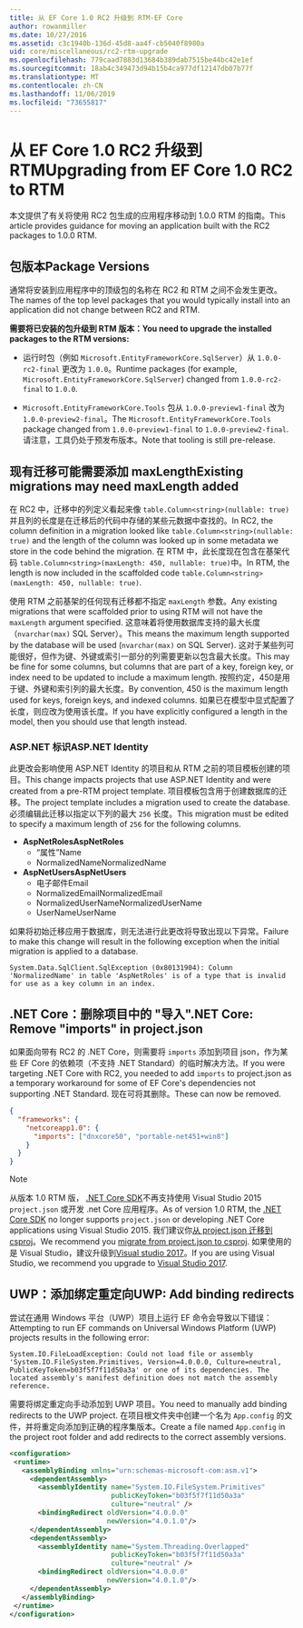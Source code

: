```yaml
---
title: 从 EF Core 1.0 RC2 升级到 RTM-EF Core
author: rowanmiller
ms.date: 10/27/2016
ms.assetid: c3c1940b-136d-45d8-aa4f-cb5040f8980a
uid: core/miscellaneous/rc2-rtm-upgrade
ms.openlocfilehash: 779caad7883d13684b389dab7515be44bc42e1ef
ms.sourcegitcommit: 18ab4c349473d94b15b4ca977df12147db07b77f
ms.translationtype: MT
ms.contentlocale: zh-CN
ms.lasthandoff: 11/06/2019
ms.locfileid: "73655817"
---
```

# <a name="upgrading-from-ef-core-10-rc2-to-rtm"></a><span data-ttu-id="286b0-102">从 EF Core 1.0 RC2 升级到 RTM</span><span class="sxs-lookup"><span data-stu-id="286b0-102">Upgrading from EF Core 1.0 RC2 to RTM</span></span>

<span data-ttu-id="286b0-103">本文提供了有关将使用 RC2 包生成的应用程序移动到 1.0.0 RTM 的指南。</span><span class="sxs-lookup"><span data-stu-id="286b0-103">This article provides guidance for moving an application built with the RC2 packages to 1.0.0 RTM.</span></span>

## <a name="package-versions"></a><span data-ttu-id="286b0-104">包版本</span><span class="sxs-lookup"><span data-stu-id="286b0-104">Package Versions</span></span>

<span data-ttu-id="286b0-105">通常将安装到应用程序中的顶级包的名称在 RC2 和 RTM 之间不会发生更改。</span><span class="sxs-lookup"><span data-stu-id="286b0-105">The names of the top level packages that you would typically install into an application did not change between RC2 and RTM.</span></span>

<span data-ttu-id="286b0-106">**需要将已安装的包升级到 RTM 版本：**</span><span class="sxs-lookup"><span data-stu-id="286b0-106">**You need to upgrade the installed packages to the RTM versions:**</span></span>

* <span data-ttu-id="286b0-107">运行时包（例如 `Microsoft.EntityFrameworkCore.SqlServer`）从 `1.0.0-rc2-final` 更改为 `1.0.0`。</span><span class="sxs-lookup"><span data-stu-id="286b0-107">Runtime packages (for example, `Microsoft.EntityFrameworkCore.SqlServer`) changed from `1.0.0-rc2-final` to `1.0.0`.</span></span>

* <span data-ttu-id="286b0-108">`Microsoft.EntityFrameworkCore.Tools` 包从 `1.0.0-preview1-final` 改为 `1.0.0-preview2-final`。</span><span class="sxs-lookup"><span data-stu-id="286b0-108">The `Microsoft.EntityFrameworkCore.Tools` package changed from `1.0.0-preview1-final` to `1.0.0-preview2-final`.</span></span> <span data-ttu-id="286b0-109">请注意，工具仍处于预发布版本。</span><span class="sxs-lookup"><span data-stu-id="286b0-109">Note that tooling is still pre-release.</span></span>

## <a name="existing-migrations-may-need-maxlength-added"></a><span data-ttu-id="286b0-110">现有迁移可能需要添加 maxLength</span><span class="sxs-lookup"><span data-stu-id="286b0-110">Existing migrations may need maxLength added</span></span>

<span data-ttu-id="286b0-111">在 RC2 中，迁移中的列定义看起来像 `table.Column<string>(nullable: true)` 并且列的长度是在迁移后的代码中存储的某些元数据中查找的。</span><span class="sxs-lookup"><span data-stu-id="286b0-111">In RC2, the column definition in a migration looked like `table.Column<string>(nullable: true)` and the length of the column was looked up in some metadata we store in the code behind the migration.</span></span> <span data-ttu-id="286b0-112">在 RTM 中，此长度现在包含在基架代码 `table.Column<string>(maxLength: 450, nullable: true)`中。</span><span class="sxs-lookup"><span data-stu-id="286b0-112">In RTM, the length is now included in the scaffolded code `table.Column<string>(maxLength: 450, nullable: true)`.</span></span>

<span data-ttu-id="286b0-113">使用 RTM 之前基架的任何现有迁移都不指定 `maxLength` 参数。</span><span class="sxs-lookup"><span data-stu-id="286b0-113">Any existing migrations that were scaffolded prior to using RTM will not have the `maxLength` argument specified.</span></span> <span data-ttu-id="286b0-114">这意味着将使用数据库支持的最大长度（`nvarchar(max)` SQL Server）。</span><span class="sxs-lookup"><span data-stu-id="286b0-114">This means the maximum length supported by the database will be used (`nvarchar(max)` on SQL Server).</span></span> <span data-ttu-id="286b0-115">这对于某些列可能很好，但作为键、外键或索引一部分的列需要更新以包含最大长度。</span><span class="sxs-lookup"><span data-stu-id="286b0-115">This may be fine for some columns, but columns that are part of a key, foreign key, or index need to be updated to include a maximum length.</span></span> <span data-ttu-id="286b0-116">按照约定，450是用于键、外键和索引列的最大长度。</span><span class="sxs-lookup"><span data-stu-id="286b0-116">By convention, 450 is the maximum length used for keys, foreign keys, and indexed columns.</span></span> <span data-ttu-id="286b0-117">如果已在模型中显式配置了长度，则应改为使用该长度。</span><span class="sxs-lookup"><span data-stu-id="286b0-117">If you have explicitly configured a length in the model, then you should use that length instead.</span></span>

### <a name="aspnet-identity"></a><span data-ttu-id="286b0-118">ASP.NET 标识</span><span class="sxs-lookup"><span data-stu-id="286b0-118">ASP.NET Identity</span></span>

<span data-ttu-id="286b0-119">此更改会影响使用 ASP.NET Identity 的项目和从 RTM 之前的项目模板创建的项目。</span><span class="sxs-lookup"><span data-stu-id="286b0-119">This change impacts projects that use ASP.NET Identity and were created from a pre-RTM project template.</span></span> <span data-ttu-id="286b0-120">项目模板包含用于创建数据库的迁移。</span><span class="sxs-lookup"><span data-stu-id="286b0-120">The project template includes a migration used to create the database.</span></span> <span data-ttu-id="286b0-121">必须编辑此迁移以指定以下列的最大 `256` 长度。</span><span class="sxs-lookup"><span data-stu-id="286b0-121">This migration must be edited to specify a maximum length of `256` for the following columns.</span></span>

* <span data-ttu-id="286b0-122">**AspNetRoles**</span><span class="sxs-lookup"><span data-stu-id="286b0-122">**AspNetRoles**</span></span>
  * <span data-ttu-id="286b0-123">“属性”</span><span class="sxs-lookup"><span data-stu-id="286b0-123">Name</span></span>
  * <span data-ttu-id="286b0-124">NormalizedName</span><span class="sxs-lookup"><span data-stu-id="286b0-124">NormalizedName</span></span>
* <span data-ttu-id="286b0-125">**AspNetUsers**</span><span class="sxs-lookup"><span data-stu-id="286b0-125">**AspNetUsers**</span></span>
  * <span data-ttu-id="286b0-126">电子邮件</span><span class="sxs-lookup"><span data-stu-id="286b0-126">Email</span></span>
  * <span data-ttu-id="286b0-127">NormalizedEmail</span><span class="sxs-lookup"><span data-stu-id="286b0-127">NormalizedEmail</span></span>
  * <span data-ttu-id="286b0-128">NormalizedUserName</span><span class="sxs-lookup"><span data-stu-id="286b0-128">NormalizedUserName</span></span>
  * <span data-ttu-id="286b0-129">UserName</span><span class="sxs-lookup"><span data-stu-id="286b0-129">UserName</span></span>

<span data-ttu-id="286b0-130">如果将初始迁移应用于数据库，则无法进行此更改将导致出现以下异常。</span><span class="sxs-lookup"><span data-stu-id="286b0-130">Failure to make this change will result in the following exception when the initial migration is applied to a database.</span></span>

``` Console
System.Data.SqlClient.SqlException (0x80131904): Column 'NormalizedName' in table 'AspNetRoles' is of a type that is invalid for use as a key column in an index.
```

## <a name="net-core-remove-imports-in-projectjson"></a><span data-ttu-id="286b0-131">.NET Core：删除项目中的 "导入"</span><span class="sxs-lookup"><span data-stu-id="286b0-131">.NET Core: Remove "imports" in project.json</span></span>

<span data-ttu-id="286b0-132">如果面向带有 RC2 的 .NET Core，则需要将 `imports` 添加到项目 json，作为某些 EF Core 的依赖项（不支持 .NET Standard）的临时解决方法。</span><span class="sxs-lookup"><span data-stu-id="286b0-132">If you were targeting .NET Core with RC2, you needed to add `imports` to project.json as a temporary workaround for some of EF Core's dependencies not supporting .NET Standard.</span></span> <span data-ttu-id="286b0-133">现在可将其删除。</span><span class="sxs-lookup"><span data-stu-id="286b0-133">These can now be removed.</span></span>

``` json
{
  "frameworks": {
    "netcoreapp1.0": {
      "imports": ["dnxcore50", "portable-net451+win8"]
    }
  }
}
```

> [!NOTE]  
> <span data-ttu-id="286b0-134">从版本 1.0 RTM 版， [.NET Core SDK](https://www.microsoft.com/net/download/core)不再支持使用 Visual Studio 2015 `project.json` 或开发 .net Core 应用程序。</span><span class="sxs-lookup"><span data-stu-id="286b0-134">As of version 1.0 RTM, the [.NET Core SDK](https://www.microsoft.com/net/download/core) no longer supports `project.json` or developing .NET Core applications using Visual Studio 2015.</span></span> <span data-ttu-id="286b0-135">我们建议你[从 project.json 迁移到 csproj](https://docs.microsoft.com/dotnet/articles/core/migration/)。</span><span class="sxs-lookup"><span data-stu-id="286b0-135">We recommend you [migrate from project.json to csproj](https://docs.microsoft.com/dotnet/articles/core/migration/).</span></span> <span data-ttu-id="286b0-136">如果使用的是 Visual Studio，建议升级到[Visual studio 2017](https://www.visualstudio.com/downloads/)。</span><span class="sxs-lookup"><span data-stu-id="286b0-136">If you are using Visual Studio, we recommend you upgrade to [Visual Studio 2017](https://www.visualstudio.com/downloads/).</span></span>

## <a name="uwp-add-binding-redirects"></a><span data-ttu-id="286b0-137">UWP：添加绑定重定向</span><span class="sxs-lookup"><span data-stu-id="286b0-137">UWP: Add binding redirects</span></span>

<span data-ttu-id="286b0-138">尝试在通用 Windows 平台（UWP）项目上运行 EF 命令会导致以下错误：</span><span class="sxs-lookup"><span data-stu-id="286b0-138">Attempting to run EF commands on Universal Windows Platform (UWP) projects results in the following error:</span></span>

```output
System.IO.FileLoadException: Could not load file or assembly 'System.IO.FileSystem.Primitives, Version=4.0.0.0, Culture=neutral, PublicKeyToken=b03f5f7f11d50a3a' or one of its dependencies. The located assembly's manifest definition does not match the assembly reference.
```

<span data-ttu-id="286b0-139">需要将绑定重定向手动添加到 UWP 项目。</span><span class="sxs-lookup"><span data-stu-id="286b0-139">You need to manually add binding redirects to the UWP project.</span></span> <span data-ttu-id="286b0-140">在项目根文件夹中创建一个名为 `App.config` 的文件，并将重定向添加到正确的程序集版本。</span><span class="sxs-lookup"><span data-stu-id="286b0-140">Create a file named `App.config` in the project root folder and add redirects to the correct assembly versions.</span></span>

```xml
<configuration>
 <runtime>
   <assemblyBinding xmlns="urn:schemas-microsoft-com:asm.v1">
     <dependentAssembly>
       <assemblyIdentity name="System.IO.FileSystem.Primitives"
                         publicKeyToken="b03f5f7f11d50a3a"
                         culture="neutral" />
       <bindingRedirect oldVersion="4.0.0.0"
                        newVersion="4.0.1.0"/>
     </dependentAssembly>
     <dependentAssembly>
       <assemblyIdentity name="System.Threading.Overlapped"
                         publicKeyToken="b03f5f7f11d50a3a"
                         culture="neutral" />
       <bindingRedirect oldVersion="4.0.0.0"
                        newVersion="4.0.1.0"/>
     </dependentAssembly>
   </assemblyBinding>
 </runtime>
</configuration>
```
